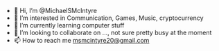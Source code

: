 - 👋 Hi, I’m @MichaelSMcIntyre
- 👀 I’m interested in Communication, Games, Music, cryptocurrency
- 🌱 I’m currently learning computer stuff
- 💞️ I’m looking to collaborate on ..., not sure pretty busy at the moment 
- 📫 How to reach me msmcintyre20@gmail.com

<!---
MichaelSMcIntyre/MichaelSMcIntyre is a ✨ special ✨ repository because its `README.md` (this file) appears on your GitHub profile.
You can click the Preview link to take a look at your changes.
--->
